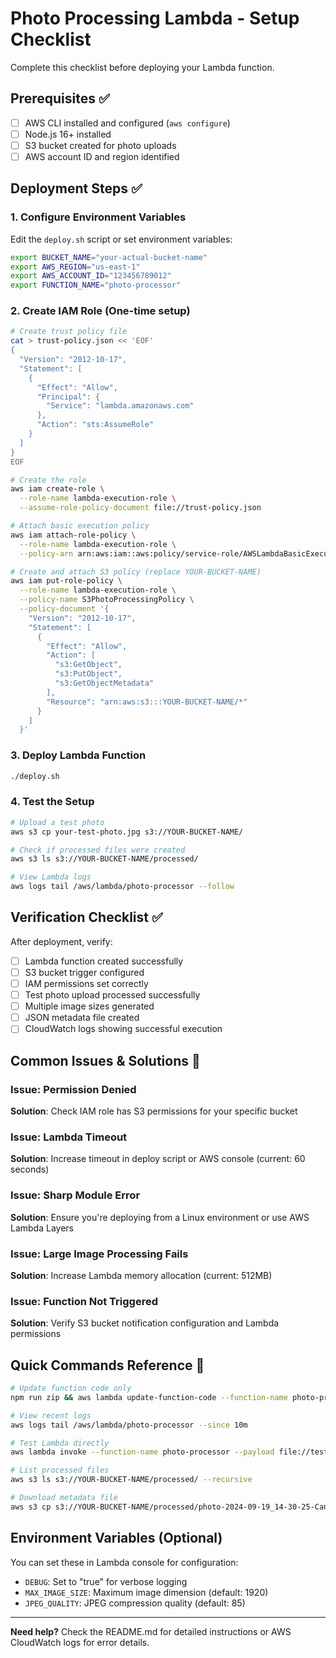 # Photo Processing Lambda - Setup Checklist

Complete this checklist before deploying your Lambda function.

## Prerequisites ✅

- [ ] AWS CLI installed and configured (`aws configure`)
- [ ] Node.js 16+ installed
- [ ] S3 bucket created for photo uploads
- [ ] AWS account ID and region identified

## Deployment Steps ✅

### 1. Configure Environment Variables

Edit the `deploy.sh` script or set environment variables:

```bash
export BUCKET_NAME="your-actual-bucket-name"
export AWS_REGION="us-east-1"
export AWS_ACCOUNT_ID="123456789012"
export FUNCTION_NAME="photo-processor"
```

### 2. Create IAM Role (One-time setup)

```bash
# Create trust policy file
cat > trust-policy.json << 'EOF'
{
  "Version": "2012-10-17",
  "Statement": [
    {
      "Effect": "Allow",
      "Principal": {
        "Service": "lambda.amazonaws.com"
      },
      "Action": "sts:AssumeRole"
    }
  ]
}
EOF

# Create the role
aws iam create-role \
  --role-name lambda-execution-role \
  --assume-role-policy-document file://trust-policy.json

# Attach basic execution policy
aws iam attach-role-policy \
  --role-name lambda-execution-role \
  --policy-arn arn:aws:iam::aws:policy/service-role/AWSLambdaBasicExecutionRole

# Create and attach S3 policy (replace YOUR-BUCKET-NAME)
aws iam put-role-policy \
  --role-name lambda-execution-role \
  --policy-name S3PhotoProcessingPolicy \
  --policy-document '{
    "Version": "2012-10-17",
    "Statement": [
      {
        "Effect": "Allow",
        "Action": [
          "s3:GetObject",
          "s3:PutObject",
          "s3:GetObjectMetadata"
        ],
        "Resource": "arn:aws:s3:::YOUR-BUCKET-NAME/*"
      }
    ]
  }'
```

### 3. Deploy Lambda Function

```bash
./deploy.sh
```

### 4. Test the Setup

```bash
# Upload a test photo
aws s3 cp your-test-photo.jpg s3://YOUR-BUCKET-NAME/

# Check if processed files were created
aws s3 ls s3://YOUR-BUCKET-NAME/processed/

# View Lambda logs
aws logs tail /aws/lambda/photo-processor --follow
```

## Verification Checklist ✅

After deployment, verify:

- [ ] Lambda function created successfully
- [ ] S3 bucket trigger configured
- [ ] IAM permissions set correctly
- [ ] Test photo upload processed successfully
- [ ] Multiple image sizes generated
- [ ] JSON metadata file created
- [ ] CloudWatch logs showing successful execution

## Common Issues & Solutions 🔧

### Issue: Permission Denied
**Solution**: Check IAM role has S3 permissions for your specific bucket

### Issue: Lambda Timeout
**Solution**: Increase timeout in deploy script or AWS console (current: 60 seconds)

### Issue: Sharp Module Error
**Solution**: Ensure you're deploying from a Linux environment or use AWS Lambda Layers

### Issue: Large Image Processing Fails
**Solution**: Increase Lambda memory allocation (current: 512MB)

### Issue: Function Not Triggered
**Solution**: Verify S3 bucket notification configuration and Lambda permissions

## Quick Commands Reference 📝

```bash
# Update function code only
npm run zip && aws lambda update-function-code --function-name photo-processor --zip-file fileb://photo-lambda.zip

# View recent logs
aws logs tail /aws/lambda/photo-processor --since 10m

# Test Lambda directly
aws lambda invoke --function-name photo-processor --payload file://test-event.json response.json

# List processed files
aws s3 ls s3://YOUR-BUCKET-NAME/processed/ --recursive

# Download metadata file
aws s3 cp s3://YOUR-BUCKET-NAME/processed/photo-2024-09-19_14-30-25-Canon.json .
```

## Environment Variables (Optional)

You can set these in Lambda console for configuration:
- `DEBUG`: Set to "true" for verbose logging
- `MAX_IMAGE_SIZE`: Maximum image dimension (default: 1920)
- `JPEG_QUALITY`: JPEG compression quality (default: 85)

---

**Need help?** Check the README.md for detailed instructions or AWS CloudWatch logs for error details.